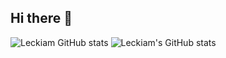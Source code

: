 ## Hi there 👋

<!--
**Leckiam/Leckiam** is a ✨ _special_ ✨ repository because its `README.md` (this file) appears on your GitHub profile.

Here are some ideas to get you started:

- 🔭 I’m currently working on ...
- 🌱 I’m currently learning ...
- 👯 I’m looking to collaborate on ...
- 🤔 I’m looking for help with ...
- 💬 Ask me about ...
- 📫 How to reach me: ...
- 😄 Pronouns: ...
- ⚡ Fun fact: ...
-->
![Leckiam GitHub stats](https://github-readme-stats.vercel.app/api?username=Leckiam&show_icons=true&theme=radical)
![Leckiam's GitHub stats](https://github-readme-stats.vercel.app/api?username=Leckiam&show_icons=true&theme=radical)
